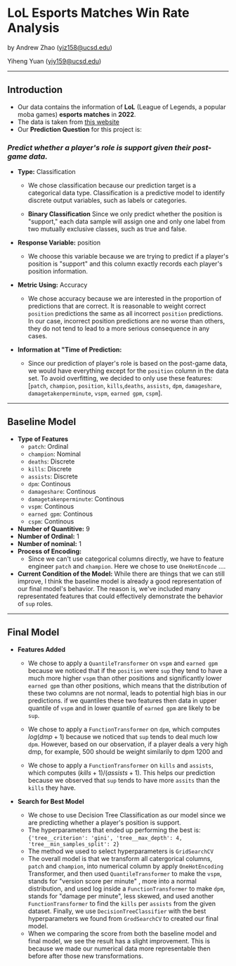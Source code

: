 # LoL Esports Matches Win Rate Analysis
by Andrew Zhao (yiz158@ucsd.edu)

Yiheng Yuan (yiy159@ucsd.edu)

___
## Introduction
- Our data contains the information of **LoL** (League of Legends, a popular moba games) **esports matches** in **2022**.
- The data is taken from [this website](https://oracleselixir.com/tools/downloads)
- Our **Prediction Question** for this project is:

### *Predict whether a player's role is support given their post-game data.* 

- **Type:** Classification
    - We chose classification because our prediction target is a categorical data type. Classification is a predictive model to identify discrete output variables, such as labels or categories.

    - **Binary Classification**
    Since we only predict whether the position is "support," each data sample will assign one and only one label from two mutually exclusive classes, such as true and false.

- **Response Variable:** position
    - We choose this variable because we are trying to predict if a player's position is "support" and this column exactly records each player's position information.

- **Metric Using:** Accuracy
    - We chose accuracy because we are interested in the proportion of predictions that are correct. It is reasonable to weight correct `position` predictions the same as all incorrect `position` predictions. In our case, incorrect position predictions are no worse than others, they do not tend to lead to a more serious consequence in any cases. 

- **Information at "Time of Prediction:**
    - Since our prediction of player's role is based on the post-game data, we would have everything except for the `position` column in the data set. To avoid overfitting, we decided to only use these features: [`patch`, `champion`, `position`, `kills`,`deaths`, `assists`, `dpm`, `damageshare`, `damagetakenperminute`, `vspm`, `earned gpm`, `cspm`].

___
## Baseline Model
- **Type of Features**
    - `patch`: Ordinal
    - `champion`: Nominal
    - `deaths`: Discrete
    - `kills`: Discrete
    - `assists`: Discrete
    - `dpm`: Continous
    - `damageshare`: Continous
    - `damagetakenperminute`: Continous
    - `vspm`: Continous
    - `earned gpm`: Continous
    - `cspm`: Continous
- **Number of Quantitive:** 9
- **Number of Ordinal:** 1
- **Number of nominal:** 1
- **Process of Encoding:**
    - Since we can't use categorical columns directly, we have to feature engineer `patch` and `champion`. Here we chose to use `OneHotEncode` ....
- **Current Condition of the Model:** While there are things that we can still improve, I think the baseline model is already a good representation of our final model's behavior. The reason is, we've included many representated features that could effectively demonstrate the behavior of `sup` roles. 

---
## Final Model
- **Features Added**
    - We chose to apply a `QuantileTransformer` on `vspm` and `earned gpm` because we noticed that if the `position` were `sup` they tend to have a much more higher `vspm` than other positions and significantly lower `earned gpm` than other positions, which means that the distribution of these two columns are not normal, leads to potential high bias in our predictions. 
    if we quantiles these two features then data in upper quantile of `vspm` and in lower quantile of `earned gpm` are likely to be `sup`. 

    - We chose to apply a `FunctionTransformer` on `dpm`, which computes $log(dmp+1)$ because we noticed that `sup` tends to deal much low `dpm`. However, based on our observation, if a player deals a very high dmp, for example, 500 should be weight similarily to dpm 1200 and 

    - We chose to apply a `FunctionTransformer` on `kills` and `assists`, which computes $(kills+1)/(assists+1)$. This helps our prediction because we observed that `sup` tends to have more `assits` than the `kills` they have. 

- **Search for Best Model**
    - We chose to use Decision Tree Classification as our model since we are predicting whether a player's position is support.
    - The hyperparameters that ended up performing the best is: `{'tree__criterion': 'gini', 'tree__max_depth': 4, 'tree__min_samples_split': 2}`
    - The method we used to select hyperparameters is `GridSearchCV`
    - The overall model is that we transform all catergorical columns, `patch` and `champion`, into numerical column by apply `OneHotEncoding` Transformer, and then used `QuantileTransformer` to make the `vspm`, stands for "version score per minute" , more into a normal distribution, and used log inside a `FunctionTransformer` to make `dpm`, stands for "damage per minute", less skewed, and used another `FunctionTransformer` to find the `kills` per `assists` from the given dataset. Finally, we use `DecisionTreeClassifier` with the best hyperparameters we found from `GrodSearchCV` to created our final model.
    - When we comparing the score from both the baseline model and final model, we see the result has a slight improvement. This is because we made our numerical data more representable then before after those new transformations.



